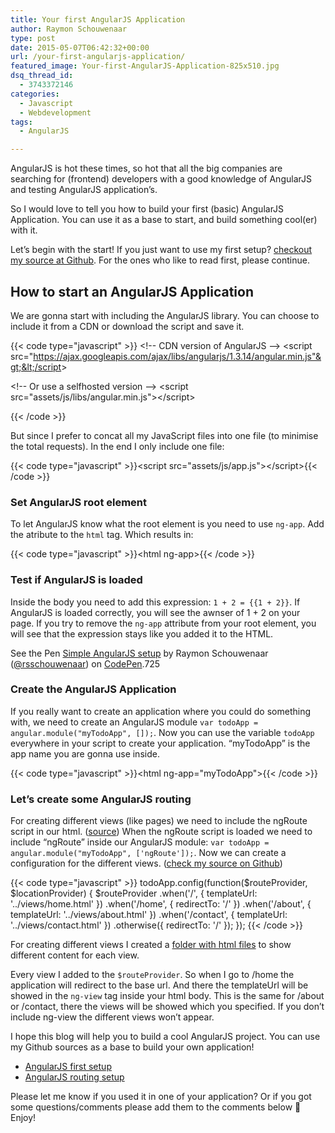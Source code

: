 ```yaml
---
title: Your first AngularJS Application
author: Raymon Schouwenaar
type: post
date: 2015-05-07T06:42:32+00:00
url: /your-first-angularjs-application/
featured_image: Your-first-AngularJS-Application-825x510.jpg
dsq_thread_id:
  - 3743372146
categories:
  - Javascript
  - Webdevelopment
tags:
  - AngularJS

---
```

AngularJS is hot these times, so hot that all the big companies are searching for (frontend) developers with a good knowledge of AngularJS and testing AngularJS application&#8217;s.

So I would love to tell you how to build your first (basic) AngularJS Application. You can use it as a base to start, and build something cool(er) with it.

Let&#8217;s begin with the start! If you just want to use my first setup? [checkout my source at Github][1]. For the ones who like to read first, please continue.

## How to start an AngularJS Application

We are gonna start with including the AngularJS library. You can choose to include it from a CDN or download the script and save it.

{{< code type="javascript" >}}
  &lt;!-- CDN version of AngularJS --&gt;
 &lt;script src="https://ajax.googleapis.com/ajax/libs/angularjs/1.3.14/angular.min.js"&gt;&lt;/script&gt;

&lt;!-- Or use a selfhosted version --&gt;
 &lt;script src="assets/js/libs/angular.min.js"&gt;&lt;/script&gt;

{{< /code >}}

But since I prefer to concat all my JavaScript files into one file (to minimise the total requests). In the end I only include one file:

{{< code type="javascript" >}}&lt;script src="assets/js/app.js"&gt;&lt;/script&gt;{{< /code >}}

### Set AngularJS root element

To let AngularJS know what the root element is you need to use `ng-app`. Add the atribute to the `html` tag. Which results in:

{{< code type="javascript" >}}&lt;html ng-app&gt;{{< /code >}}

### Test if AngularJS is loaded

Inside the body you need to add this expression: `1 + 2 = {{1 + 2}}`. If AngularJS is loaded correctly, you will see the awnser of 1 + 2 on your page. If you try to remove the `ng-app` attribute from your root element, you will see that the expression stays like you added it to the HTML.

<p class='codepen'  data-height='268' data-theme-id='725' data-slug-hash='QbWoRv' data-default-tab='result' data-animations='run' data-editable='' data-embed-version='2'>
  See the Pen <a href=’http://codepen.io/rsschouwenaar/pen/QbWoRv/’>Simple AngularJS setup</a> by Raymon Schouwenaar (<a href=’http://codepen.io/rsschouwenaar’>@rsschouwenaar</a>) on <a href=’http://codepen.io’>CodePen</a>.725
</p>

### Create the AngularJS Application

If you really want to create an application where you could do something with, we need to create an AngularJS module `var todoApp = angular.module("myTodoApp", []);`. Now you can use the variable `todoApp` everywhere in your script to create your application. &#8220;myTodoApp&#8221; is the app name you are gonna use inside.

{{< code type="javascript" >}}&lt;html ng-app="myTodoApp"&gt;{{< /code >}}

### Let&#8217;s create some AngularJS routing

For creating different views (like pages) we need to include the ngRoute script in our html. ([source][2]) When the ngRoute script is loaded we need to include &#8220;ngRoute&#8221; inside our AngularJS module: `var todoApp = angular.module("myTodoApp", ['ngRoute']);`. Now we can create a configuration for the different views. ([check my source on Github][3])

{{< code type="javascript" >}}
todoApp.config(function($routeProvider, $locationProvider) {
 $routeProvider
 .when('/', {
 templateUrl: '../views/home.html'
 })
 .when('/home', {
 redirectTo: '/'
 })
 .when('/about', {
 templateUrl: '../views/about.html'
 })
 .when('/contact', {
 templateUrl: '../views/contact.html'
 })
 .otherwise({
 redirectTo: '/'
 });
 });
{{< /code >}}

For creating different views I created a [folder with html files][4] to show different content for each view.

Every view I added to the `$routeProvider`. So when I go to /home the application will redirect to the base url. And there the templateUrl will be showed in the `ng-view` tag inside your html body. This is the same for /about or /contact, there the views will be showed which you specified. If you don&#8217;t include ng-view the different views won&#8217;t appear.

I hope this blog will help you to build a cool AngularJS project. You can use my Github sources as a base to build your own application!

  * [AngularJS first setup][1]
  * [AngularJS routing setup][3]

Please let me know if you used it in one of your application? Or if you got some questions/comments please add them to the comments below 🙂 Enjoy!

 [1]: https://github.com/raymonschouwenaar/angularjs-first-setup
 [2]: https://code.angularjs.org/1.3.9/angular-route.js
 [3]: https://github.com/raymonschouwenaar/angularjs-routing-setup
 [4]: https://github.com/raymonschouwenaar/angularjs-routing-setup/tree/master/dist/views